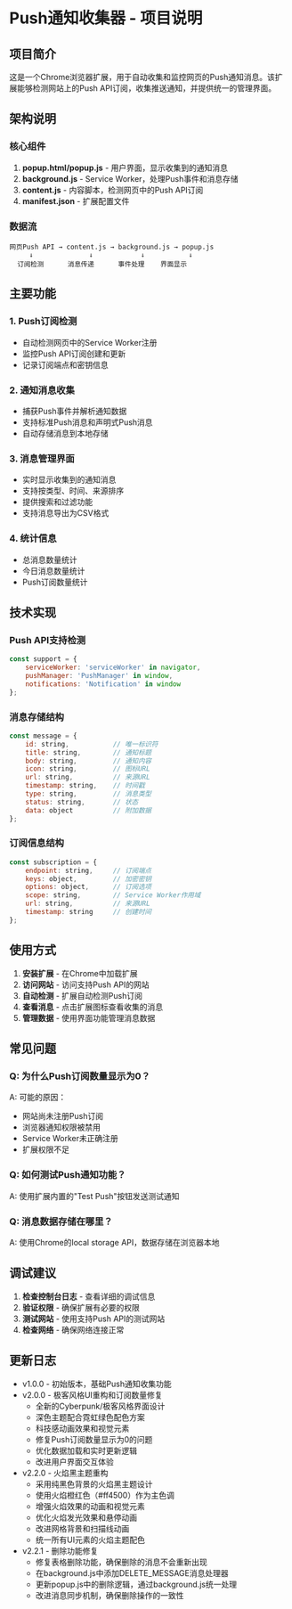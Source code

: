 # Push通知收集器 - 项目说明

## 项目简介

这是一个Chrome浏览器扩展，用于自动收集和监控网页的Push通知消息。该扩展能够检测网站上的Push API订阅，收集推送通知，并提供统一的管理界面。

## 架构说明

### 核心组件

1. **popup.html/popup.js** - 用户界面，显示收集到的通知消息
2. **background.js** - Service Worker，处理Push事件和消息存储
3. **content.js** - 内容脚本，检测网页中的Push API订阅
4. **manifest.json** - 扩展配置文件

### 数据流

```
网页Push API → content.js → background.js → popup.js
     ↓              ↓            ↓           ↓
  订阅检测      消息传递      事件处理    界面显示
```

## 主要功能

### 1. Push订阅检测
- 自动检测网页中的Service Worker注册
- 监控Push API订阅创建和更新
- 记录订阅端点和密钥信息

### 2. 通知消息收集
- 捕获Push事件并解析通知数据
- 支持标准Push消息和声明式Push消息
- 自动存储消息到本地存储

### 3. 消息管理界面
- 实时显示收集到的通知消息
- 支持按类型、时间、来源排序
- 提供搜索和过滤功能
- 支持消息导出为CSV格式

### 4. 统计信息
- 总消息数量统计
- 今日消息数量统计
- Push订阅数量统计

## 技术实现

### Push API支持检测
```javascript
const support = {
    serviceWorker: 'serviceWorker' in navigator,
    pushManager: 'PushManager' in window,
    notifications: 'Notification' in window
};
```

### 消息存储结构
```javascript
const message = {
    id: string,           // 唯一标识符
    title: string,        // 通知标题
    body: string,         // 通知内容
    icon: string,         // 图标URL
    url: string,          // 来源URL
    timestamp: string,    // 时间戳
    type: string,         // 消息类型
    status: string,       // 状态
    data: object          // 附加数据
};
```

### 订阅信息结构
```javascript
const subscription = {
    endpoint: string,     // 订阅端点
    keys: object,         // 加密密钥
    options: object,      // 订阅选项
    scope: string,        // Service Worker作用域
    url: string,          // 来源URL
    timestamp: string     // 创建时间
};
```

## 使用方式

1. **安装扩展** - 在Chrome中加载扩展
2. **访问网站** - 访问支持Push API的网站
3. **自动检测** - 扩展自动检测Push订阅
4. **查看消息** - 点击扩展图标查看收集的消息
5. **管理数据** - 使用界面功能管理消息数据

## 常见问题

### Q: 为什么Push订阅数量显示为0？
A: 可能的原因：
- 网站尚未注册Push订阅
- 浏览器通知权限被禁用
- Service Worker未正确注册
- 扩展权限不足

### Q: 如何测试Push通知功能？
A: 使用扩展内置的"Test Push"按钮发送测试通知

### Q: 消息数据存储在哪里？
A: 使用Chrome的local storage API，数据存储在浏览器本地

## 调试建议

1. **检查控制台日志** - 查看详细的调试信息
2. **验证权限** - 确保扩展有必要的权限
3. **测试网站** - 使用支持Push API的测试网站
4. **检查网络** - 确保网络连接正常

## 更新日志

- v1.0.0 - 初始版本，基础Push通知收集功能
- v2.0.0 - 极客风格UI重构和订阅数量修复
  - 全新的Cyberpunk/极客风格界面设计
  - 深色主题配合霓虹绿色配色方案
  - 科技感动画效果和视觉元素
  - 修复Push订阅数量显示为0的问题
  - 优化数据加载和实时更新逻辑
  - 改进用户界面交互体验
- v2.2.0 - 火焰黑主题重构
  - 采用纯黑色背景的火焰黑主题设计
  - 使用火焰橙红色（#ff4500）作为主色调
  - 增强火焰效果的动画和视觉元素
  - 优化火焰发光效果和悬停动画
  - 改进网格背景和扫描线动画
  - 统一所有UI元素的火焰主题配色
- v2.2.1 - 删除功能修复
  - 修复表格删除功能，确保删除的消息不会重新出现
  - 在background.js中添加DELETE_MESSAGE消息处理器
  - 更新popup.js中的删除逻辑，通过background.js统一处理
  - 改进消息同步机制，确保删除操作的一致性
